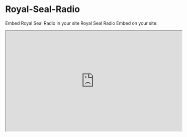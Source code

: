 # Royal-Seal-Radio
Embed Royal Seal Radio in your site
Royal Seal Radio Embed on your site: 
<iframe src="https://royalsealent.com/wp-content/white_skin/popupradio.html …" width="560px" height="320px">
 </iframe>
